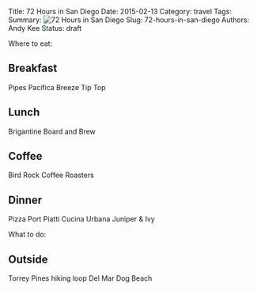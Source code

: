 Title: 72 Hours in San Diego
Date: 2015-02-13
Category: travel
Tags:
Summary: ![72 Hours in San Diego]({filename}/img/72-hours-in-san-diego/summary.jpg)
Slug: 72-hours-in-san-diego
Authors: Andy Kee
Status: draft



Where to eat:

Breakfast
---------
Pipes
Pacifica Breeze
Tip Top

Lunch
-----
Brigantine
Board and Brew


Coffee
------
Bird Rock Coffee Roasters


Dinner
------
Pizza Port
Piatti
Cucina Urbana
Juniper & Ivy


What to do:

Outside
-------
Torrey Pines hiking loop
Del Mar Dog Beach

